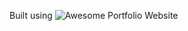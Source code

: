 Built using ![Awesome Portfolio Website]([https://github.com/smaranjitghose/awesome-portfolio-websites])


